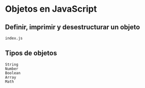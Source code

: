 # Objetos en JavaScript

## Definir, imprimir y desestructurar un objeto
    index.js

## Tipos de objetos
    String
    Number
    Boolean
    Array
    Math